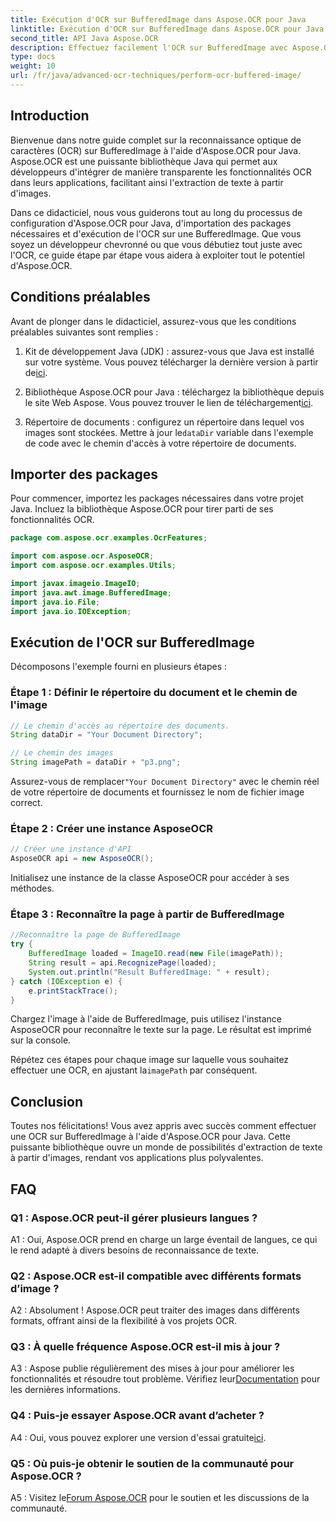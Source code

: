 ```yaml
---
title: Exécution d'OCR sur BufferedImage dans Aspose.OCR pour Java
linktitle: Exécution d'OCR sur BufferedImage dans Aspose.OCR pour Java
second_title: API Java Aspose.OCR
description: Effectuez facilement l'OCR sur BufferedImage avec Aspose.OCR pour Java. Extrayez le texte des images de manière transparente. Téléchargez-le maintenant pour une expérience de reconnaissance de texte polyvalente.
type: docs
weight: 10
url: /fr/java/advanced-ocr-techniques/perform-ocr-buffered-image/
---
```

## Introduction

Bienvenue dans notre guide complet sur la reconnaissance optique de caractères (OCR) sur BufferedImage à l'aide d'Aspose.OCR pour Java. Aspose.OCR est une puissante bibliothèque Java qui permet aux développeurs d'intégrer de manière transparente les fonctionnalités OCR dans leurs applications, facilitant ainsi l'extraction de texte à partir d'images.

Dans ce didacticiel, nous vous guiderons tout au long du processus de configuration d'Aspose.OCR pour Java, d'importation des packages nécessaires et d'exécution de l'OCR sur une BufferedImage. Que vous soyez un développeur chevronné ou que vous débutiez tout juste avec l'OCR, ce guide étape par étape vous aidera à exploiter tout le potentiel d'Aspose.OCR.

## Conditions préalables

Avant de plonger dans le didacticiel, assurez-vous que les conditions préalables suivantes sont remplies :

1.  Kit de développement Java (JDK) : assurez-vous que Java est installé sur votre système. Vous pouvez télécharger la dernière version à partir de[ici](https://www.oracle.com/java/technologies/javase-downloads.html).

2.  Bibliothèque Aspose.OCR pour Java : téléchargez la bibliothèque depuis le site Web Aspose. Vous pouvez trouver le lien de téléchargement[ici](https://releases.aspose.com/ocr/java/).

3.  Répertoire de documents : configurez un répertoire dans lequel vos images sont stockées. Mettre à jour le`dataDir` variable dans l'exemple de code avec le chemin d'accès à votre répertoire de documents.

## Importer des packages

Pour commencer, importez les packages nécessaires dans votre projet Java. Incluez la bibliothèque Aspose.OCR pour tirer parti de ses fonctionnalités OCR.

```java
package com.aspose.ocr.examples.OcrFeatures;

import com.aspose.ocr.AsposeOCR;
import com.aspose.ocr.examples.Utils;

import javax.imageio.ImageIO;
import java.awt.image.BufferedImage;
import java.io.File;
import java.io.IOException;
```

## Exécution de l'OCR sur BufferedImage

Décomposons l'exemple fourni en plusieurs étapes :

### Étape 1 : Définir le répertoire du document et le chemin de l'image

```java
// Le chemin d'accès au répertoire des documents.
String dataDir = "Your Document Directory";

// Le chemin des images
String imagePath = dataDir + "p3.png";
```

 Assurez-vous de remplacer`"Your Document Directory"` avec le chemin réel de votre répertoire de documents et fournissez le nom de fichier image correct.

### Étape 2 : Créer une instance AsposeOCR

```java
// Créer une instance d'API
AsposeOCR api = new AsposeOCR();
```

Initialisez une instance de la classe AsposeOCR pour accéder à ses méthodes.

### Étape 3 : Reconnaître la page à partir de BufferedImage

```java
//Reconnaître la page de BufferedImage
try {
    BufferedImage loaded = ImageIO.read(new File(imagePath));
    String result = api.RecognizePage(loaded);
    System.out.println("Result BufferedImage: " + result);
} catch (IOException e) {
    e.printStackTrace();
}
```

Chargez l'image à l'aide de BufferedImage, puis utilisez l'instance AsposeOCR pour reconnaître le texte sur la page. Le résultat est imprimé sur la console.

 Répétez ces étapes pour chaque image sur laquelle vous souhaitez effectuer une OCR, en ajustant la`imagePath` par conséquent.

## Conclusion

Toutes nos félicitations! Vous avez appris avec succès comment effectuer une OCR sur BufferedImage à l'aide d'Aspose.OCR pour Java. Cette puissante bibliothèque ouvre un monde de possibilités d'extraction de texte à partir d'images, rendant vos applications plus polyvalentes.

## FAQ

### Q1 : Aspose.OCR peut-il gérer plusieurs langues ?

A1 : Oui, Aspose.OCR prend en charge un large éventail de langues, ce qui le rend adapté à divers besoins de reconnaissance de texte.

### Q2 : Aspose.OCR est-il compatible avec différents formats d’image ?

A2 : Absolument ! Aspose.OCR peut traiter des images dans différents formats, offrant ainsi de la flexibilité à vos projets OCR.

### Q3 : À quelle fréquence Aspose.OCR est-il mis à jour ?

A3 : Aspose publie régulièrement des mises à jour pour améliorer les fonctionnalités et résoudre tout problème. Vérifiez leur[Documentation](https://reference.aspose.com/ocr/java/) pour les dernières informations.

### Q4 : Puis-je essayer Aspose.OCR avant d’acheter ?

 A4 : Oui, vous pouvez explorer une version d'essai gratuite[ici](https://releases.aspose.com/).

### Q5 : Où puis-je obtenir le soutien de la communauté pour Aspose.OCR ?

 A5 : Visitez le[Forum Aspose.OCR](https://forum.aspose.com/c/ocr/16) pour le soutien et les discussions de la communauté.